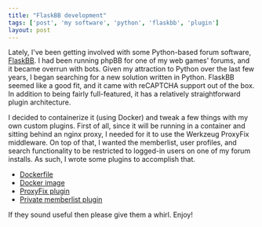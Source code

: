 ```yaml
---
title: "FlaskBB development"
tags: ['post', 'my software', 'python', 'flaskbb', 'plugin']
layout: post
---
```


Lately, I've been getting involved with some Python-based forum software,
[FlaskBB](https://github.com/sh4nks/flaskbb). I had been running phpBB for one
of my web games' forums, and it became overrun with bots. Given my attraction
to Python over the last few years, I began searching for a new solution written
in Python. FlaskBB seemed like a good fit, and it came with reCAPTCHA support
out of the box. In addition to being fairly full-featured, it has a relatively
straightforward plugin architecture.

I decided to containerize it (using Docker) and tweak a few things with my own
custom plugins. First of all, since it will be running in a container and
sitting behind an nginx proxy, I needed for it to use the Werkzeug ProxyFix
middleware. On top of that, I wanted the memberlist, user profiles, and search
functionality to be restricted to logged-in users on one of my forum installs.
As such, I wrote some plugins to accomplish that.

* [Dockerfile](https://github.com/haliphax/flaskbb-dockerfile/)
* [Docker image](https://hub.docker.com/r/haliphax/flaskbb/)
* [ProxyFix plugin](https://github.com/haliphax/flaskbb-plugin-proxyfix/)
* [Private memberlist plugin](https://github.com/haliphax/flaskbb-plugin-private-memberlist/)

If they sound useful then please give them a whirl. Enjoy!
